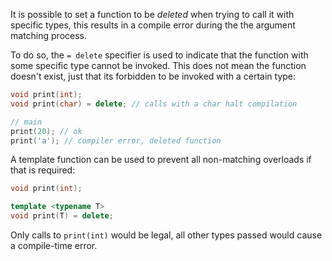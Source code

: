It is possible to set a function to be *deleted* when trying to call it with specific types, this results in a compile error during the the argument matching process.

To do so, the `= delete` specifier is used to indicate that the function with some specific type cannot be invoked. This does not mean the function doesn't exist, just that its forbidden to be invoked with a certain type:

```cpp
void print(int);
void print(char) = delete; // calls with a char halt compilation

// main
print(20); // ok
print('a'); // compiler error, deleted function
```

A template function can be used to prevent all non-matching overloads if that is required:

```cpp
void print(int);

template <typename T>
void print(T) = delete;
```

Only calls to `print(int)` would be legal, all other types passed would cause a compile-time error.